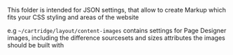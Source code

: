 This folder is intended for JSON settings, that allow to create Markup which fits your CSS styling and areas of the website

e.g 
`~/cartridge/layout/content-images` contains settings for Page Designer images, including the difference sourcesets and sizes attributes the images should be built with